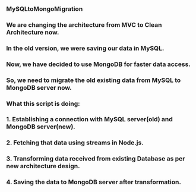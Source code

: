 ### MySQLtoMongoMigration

### We are changing the architecture from MVC to Clean Architecture now.

### In the old version, we were saving our data in MySQL.

### Now, we have decided to use MongoDB for faster data access.

### So, we need to migrate the old existing data from MySQL to MongoDB server now.

### What this script is doing:
###  1. Establishing a connection with MySQL server(old) and MongoDB server(new).
###  2. Fetching that data using streams in Node.js.
###  3. Transforming data received from existing Database as per new architecture design.
###  4. Saving the data to MongoDB server after transformation.

